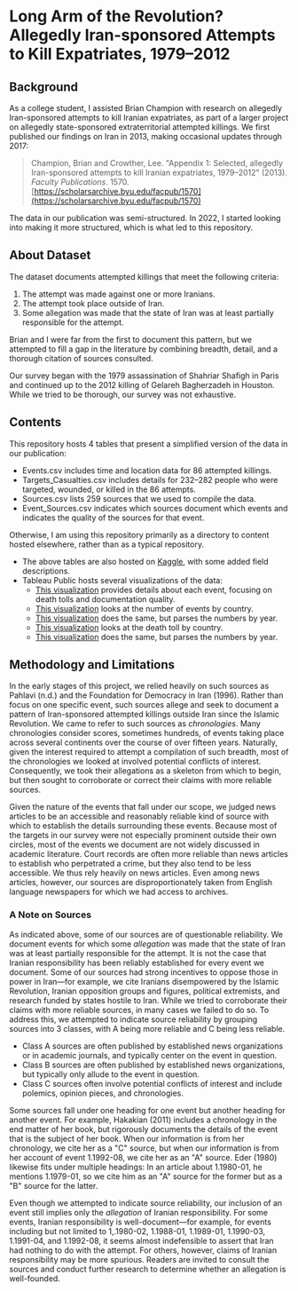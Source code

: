# Long Arm of the Revolution? Allegedly Iran-sponsored Attempts to Kill Expatriates, 1979–2012

## Background

As a college student, I assisted Brian Champion with research on allegedly Iran-sponsored attempts to kill Iranian expatriates, as part of a larger project on allegedly state-sponsored extraterritorial attempted killings. We first published our findings on Iran in 2013, making occasional updates through 2017:

> Champion, Brian and Crowther, Lee. "Appendix 1: Selected, allegedly Iran-sponsored attempts to kill Iranian expatriates, 1979–2012" (2013). *Faculty Publications*. 1570. [https://scholarsarchive.byu.edu/facpub/1570](https://scholarsarchive.byu.edu/facpub/1570)

The data in our publication was semi-structured. In 2022, I started looking into making it more structured, which is what led to this repository.

## About Dataset

The dataset documents attempted killings that meet the following criteria:

1. The attempt was made against one or more Iranians.
2. The attempt took place outside of Iran.
3. Some allegation was made that the state of Iran was at least partially responsible for the attempt.

Brian and I were far from the first to document this pattern, but we attempted to fill a gap in the literature by combining breadth, detail, and a thorough citation of sources consulted.

Our survey began with the 1979 assassination of Shahriar Shafigh in Paris and continued up to the 2012 killing of Gelareh Bagherzadeh in Houston. While we tried to be thorough, our survey was not exhaustive.

## Contents

This repository hosts 4 tables that present a simplified version of the data in our publication:

* Events.csv includes time and location data for 86 attempted killings.
* Targets_Casualties.csv includes details for 232–282 people who were targeted, wounded, or killed in the 86 attempts.
* Sources.csv lists 259 sources that we used to compile the data.
* Event_Sources.csv indicates which sources document which events and indicates the quality of the sources for that event.

Otherwise, I am using this repository primarily as a directory to content hosted elsewhere, rather than as a typical repository.

* The above tables are also hosted on [Kaggle](https://www.kaggle.com/datasets/crowtherln/long-arm-of-the-revolution), with some added field descriptions.
* Tableau Public hosts several visualizations of the data:
  * [This visualization](https://public.tableau.com/views/LongArmoftheRevolutionMinimumDeathTollandDocumentationRating/Sheet1?:language=en-US&:display_count=n&:origin=viz_share_link) provides details about each event, focusing on death tolls and documentation quality.
  * [This visualization](https://public.tableau.com/views/LongArmoftheRevolutionTotalEventsbyCountry/Events?:language=en-US&:display_count=n&:origin=viz_share_link) looks at the number of events by country.
  * [This visualization](https://public.tableau.com/views/LongArmoftheRevolutionTotalEventsbyCountryandYear/EventsbyYear?:language=en-US&:display_count=n&:origin=viz_share_link) does the same, but parses the numbers by year.
  * [This visualization](https://public.tableau.com/views/LongArmoftheRevolutionDeathTollbyCountry/DeathToll?:language=en-US&:display_count=n&:origin=viz_share_link) looks at the death toll by country.
  * [This visualization](https://public.tableau.com/views/LongArmoftheRevolutionDeathTollbyCountryandYear/DeathTollbyYear?:language=en-US&:display_count=n&:origin=viz_share_link) does the same, but parses the numbers by year.

## Methodology and Limitations

In the early stages of this project, we relied heavily on such sources as Pahlavi (n.d.) and the Foundation for Democracy in Iran (1996). Rather than focus on one specific event, such sources allege and seek to document a pattern of Iran-sponsored attempted killings outside Iran since the Islamic Revolution. We came to refer to such sources as *chronologies*. Many chronologies consider scores, sometimes hundreds, of events taking place across several continents over the course of over fifteen years. Naturally, given the interest required to attempt a compilation of such breadth, most of the chronologies we looked at involved potential conflicts of interest. Consequently, we took their allegations as a skeleton from which to begin, but then sought to corroborate or correct their claims with more reliable sources.

Given the nature of the events that fall under our scope, we judged news articles to be an accessible and reasonably reliable kind of source with which to establish the details surrounding these events. Because most of the targets in our survey were not especially prominent outside their own circles, most of the events we document are not widely discussed in academic literature. Court records are often more reliable than news articles to establish who perpetrated a crime, but they also tend to be less accessible. We thus rely heavily on news articles. Even among news articles, however, our sources are disproportionately taken from English language newspapers for which we had access to archives.

### A Note on Sources

As indicated above, some of our sources are of questionable reliability. We document events for which some *allegation* was made that the state of Iran was at least partially responsible for the attempt. It is not the case that Iranian responsibility has been reliably established for every event we document. Some of our sources had strong incentives to oppose those in power in Iran—for example, we cite Iranians disempowered by the Islamic Revolution, Iranian opposition groups and figures, political extremists, and research funded by states hostile to Iran. While we tried to corroborate their claims with more reliable sources, in many cases we failed to do so. To address this, we attempted to indicate source reliability by grouping sources into 3 classes, with A being more reliable and C being less reliable.

* Class A sources are often published by established news organizations or in academic journals, and typically center on the event in question.
* Class B sources are often published by established news organizations, but typically only allude to the event in question.
* Class C sources often involve potential conflicts of interest and include polemics, opinion pieces, and chronologies.

Some sources fall under one heading for one event but another heading for another event. For example, Hakakian (2011) includes a chronology in the end matter of her book, but rigorously documents the details of the event that is the subject of her book. When our information is from her chronology, we cite her as a "C" source, but when our information is from her account of event 1.1992-08, we cite her as an "A" source. Eder (1980) likewise fits under multiple headings: In an article about 1.1980-01, he mentions 1.1979-01, so we cite him as an "A" source for the former but as a "B" source for the latter.

Even though we attempted to indicate source reliability, our inclusion of an event still implies only the *allegation* of Iranian responsibility. For some events, Iranian responsibility is well-document—for example, for events including but not limited to 1,.1980-02, 1.1988-01, 1.1989-01, 1.1990-03, 1.1991-04, and 1.1992-08, it seems almost indefensible to assert that Iran had nothing to do with the attempt. For others, however, claims of Iranian responsibility may be more spurious. Readers are invited to consult the sources and conduct further research to determine whether an allegation is well-founded.
